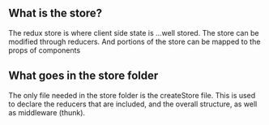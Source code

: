 ## What is the store?
The redux store is where client side state is ...well stored. 
The store can be modified through reducers.
And portions of the store can be mapped to the props of components

## What goes in the store folder
The only file needed in the store folder is the createStore file.
This is used to declare the reducers that are included, and the overall structure, as well as middleware (thunk).